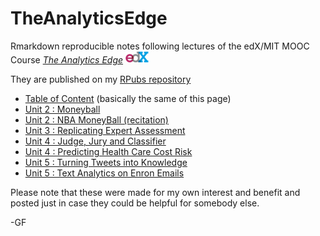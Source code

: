 # TheAnalyticsEdge

Rmarkdown reproducible notes following lectures of the edX/MIT MOOC Course 
[_The Analytics Edge_](https://www.edx.org/course/analytics-edge-mitx-15-071x-0)
![](figures/Content/edx_logo_40pct.png)

They are published on my [RPubs repository](http://rpubs.com/PedroSan)

* [Table of Content](http://rpubs.com/PedroSan/TAEuX_ToC) (basically the same of this page)
* [Unit 2 : Moneyball](http://rpubs.com/PedroSan/TAEu2_Moneyball)
* [Unit 2 : NBA MoneyBall (recitation)](http://rpubs.com/PedroSan/TAEu2_NBA)
* [Unit 3 : Replicating Expert Assessment](http://rpubs.com/PedroSan/TAEu3_Expert)
* [Unit 4 : Judge, Jury and Classifier](http://rpubs.com/PedroSan/TAEu4_SCOTUS)
* [Unit 4 : Predicting Health Care Cost Risk](http://rpubs.com/PedroSan/TAEu4_HealthCareCosts)
* [Unit 5 : Turning Tweets into Knowledge](http://rpubs.com/PedroSan/TAEu5_Tweets)
* [Unit 5 : Text Analytics on Enron Emails](http://rpubs.com/PedroSan/TAEu5_EnronEmails)

Please note that these were made for my own interest and benefit and posted just in case they 
could be helpful for somebody else.

-GF

